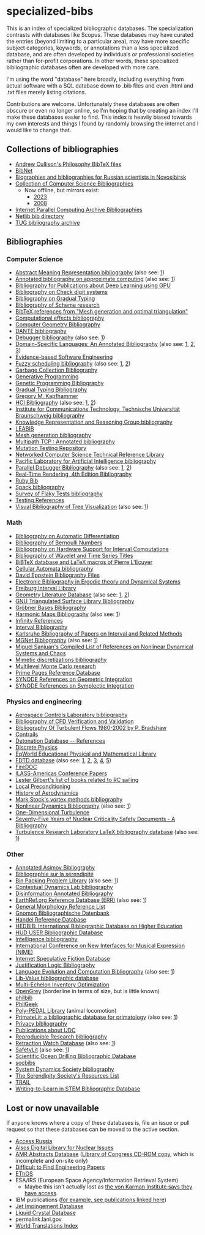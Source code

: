 # specialized-bibs

This is an index of specialized bibliographic databases. The specialization contrasts with databases like Scopus. These databases may have curated the entries (beyond limiting to a particular area), may have more specific subject categories, keywords, or annotations than a less specialized database, and are often developed by individuals or professional societies rather than for-profit corporations. In other words, these specialized bibliographic databases often are developed with more care.

I'm using the word "database" here broadly, including everything from actual software with a SQL database down to .bib files and even .html and .txt files merely listing citations.

Contributions are welcome. Unfortunately these databases are often obscure or even no longer online, so I'm hoping that by creating an index I'll make these databases easier to find. This index is heavily biased towards my own interests and things I found by randomly browsing the internet and I would like to change that.

## Collections of bibliographies

- [Andrew Cullison's Philosophy BibTeX files](https://www.andrewcullison.com/resources/)
- [BibNet](https://netlib.org/bibnet/)
- [Biographies and bibliographies for Russian scientists in Novosibirsk](https://www.prometeus.nsc.ru/science/schools/)
- [Collection of Computer Science Bibliographies](https://en.wikipedia.org/wiki/Collection_of_Computer_Science_Bibliographies)
    - Now offline, but mirrors exist:
        - [2023](https://web.archive.org/web/20230330204052/http://liinwww.ira.uka.de/bibliography/index.html)
        - [2008](https://ftp.fi.muni.cz/pub/bibliography/index.html)
- [Internet Parallel Computing Archive Bibliographies](https://wotug.org/parallel/parlib/bibliographies/)
- [Netlib bib directory](https://www.netlib.org/bib/)
- [TUG bibliography archive](https://ftp.math.utah.edu/pub/tex/bib/index-table.html)

## Bibliographies

### Computer Science

- [Abstract Meaning Representation bibliography](https://github.com/nert-nlp/AMR-Bibliography) (also see: [1](https://nert-nlp.github.io/AMR-Bibliography/))
- [Annotated bibliography on approximate computing](http://approximate.computer/approxbib/) (also see: [1](https://github.com/sampsyo/approxbib))
- [Bibliography for Publications about Deep Learning using GPU](https://github.com/memkite/DeepLearningBibliography)
- [Bibliography on Check digit systems](http://page.mi.fu-berlin.de/rhschulz/Literatur/checkdigits_literatur.pdf)
- [Bibliography on Gradual Typing](https://github.com/samth/gradual-typing-bib)
- [Bibliography of Scheme research](https://github.com/schemedoc/bibliography)
- [BibTeX references from "Mesh generation and optimal triangulation"](https://ics.uci.edu/~eppstein/gina/meshgen.html)
- [Computational effects bibliography](https://github.com/yallop/effects-bibliography)
- [Computer Geometry Bibliography](https://github.com/bubbakittee/GeomBib)
- [DANTE bibliography](https://github.com/dante-ev/dtk-bibliography)
- [Debugger bibliography](https://github.com/aarzilli/debugger-bibliography) (also see: [1](https://aarzilli.github.io/debugger-bibliography/))
- [Domain-Specific Languages: An Annotated Bibliography](https://web.archive.org/web/20030210045536/https://www.cwi.nl/~arie/papers/dslbib/) (also see: [1](https://www.program-transformation.org/Transform/DSLAnnotatedBibliography.html), [2](https://www.program-transformation.org/Transform/DSLBibliographyAdditions.html), [3](https://web.archive.org/web/20020811054637/http://compose.labri.fr/documentation/dsl/))
- [Evidence-based Software Engineering](http://www.knosof.co.uk/ESEUR/index.html)
- [Fuzzy scheduling bibliography](https://www.dbai.tuwien.ac.at/ftp/papers/slany/fuzzy-scheduling.bib) (also see: [1](https://web.archive.org/web/20230704112716/http://liinwww.ira.uka.de/bibliography/Ai/fuzzy-scheduling.html), [2](https://www.dbai.tuwien.ac.at/ftp/papers/slany/Index))
- [Garbage Collection Bibliography](https://www.cs.kent.ac.uk/people/staff/rej/gcbib/)
- [Generative Programming](https://web.archive.org/web/20030202083705/http://home.t-online.de/home/Ulrich.Eisenecker/gpref.htm)
- [Genetic Programming Bibliography](https://gpbib.cs.ucl.ac.uk/)
- [Gradual Typing Bibliography](https://samth.github.io/gradual-typing-bib/)
- [Gregory M. Kapfhammer](https://github.com/gkapfham/research-bibliography)
- [HCI Bibliography](https://www.hcibib.org/) (also see: [1](https://en.wikipedia.org/wiki/HCI_Bibliography), [2](https://news.ycombinator.com/item?id=35941814))
- [Institute for Communications Technology, Technische Universität Braunschweig bibliography](https://github.com/ifnspaml/bibliography)
- [Knowledge Representation and Reasoning Group bibliography](https://github.com/krr-up/bibliography)
- [LEABIB](https://web.archive.org/web/20000410072206/http://wwwmayr.informatik.tu-muenchen.de/leabib/bib.html)
- [Mesh generation bibliography](http://www.cs.cmu.edu/~ph/mesh.html)
- [Multipath TCP : Annotated bibliography](https://github.com/obonaventure/mptcp-bib)
- [Mutation Testing Repository](https://mutationtesting.uni.lu/index.php)
- [Networked Computer Science Technical Reference Library](https://web.archive.org/web/20050803081206/http://www.ncstrl.org/)
- [Pacific Laboratory for Artificial Intelligence bibliography](https://github.com/plai-group/bibliography)
- [Parallel Debugger Bibliography](https://web.archive.org/web/19990202122242/http://www.cs.orst.edu/%7Epancake/papers/biblio.html) (also see: [1](https://ftp.fi.muni.cz/pub/bibliography/Parallel/debug_3.1.html), [2](https://wotug.org/parallel/parlib/bibliographies/debug))
- [Real-Time Rendering, 4th Edition Bibliography](https://www.realtimerendering.com/refs.html)
- [Ruby Bib](https://rubybib.org/)
- [Spack bibliography](https://github.com/spack/spack-bibliography)
- [Survey of Flaky Tests bibliography](https://github.com/flake-it/flaky-tests-bibliography)
- [Testing References](https://www.testingreferences.com/index.php)
- [Visual Bibliography of Tree Visualization](https://treevis.net/) (also see: [1](https://news.ycombinator.com/item?id=33561377))

### Math

- [Bibliography on Automatic Differentiation](https://autodiff.org/?module=Publications)
- [Bibliography of Bernoulli Numbers](https://www.mscs.dal.ca/~dilcher/bernoulli.html)
- [Bibliography on Hardware Support for Interval Computations](https://web.archive.org/web/20050405171712/http://www.eecs.lehigh.edu/~caar/hw.bib)
- [Bibliography of Wavelet and Time Series Titles](https://web.archive.org/web/20030425123936/http://www.stat.washington.edu/brandon/biblio.shtml)
- [BiBTeX database and LaTeX macros of Pierre L'Ecuyer](https://www.iro.umontreal.ca/~lecuyer/tex-bibtex.html)
- [Cellular Automata bibliography](https://web.archive.org/web/20030501034600/http://www.ima.umn.edu/bibtex/ca.bib)
- [David Eppstein Bibliography Files](https://ics.uci.edu/~eppstein/bibs/)
- [Electronic Bibliography in Ergodic theory and Dynamical Systems](https://web.archive.org/web/20000301065334/http://www.mth.uea.ac.uk:80/~h720/ebeds/ebeds.html)
- [Freiburg Interval Library](https://web.archive.org/web/19980419183528/http://solon.cma.univie.ac.at/~neum/intlib)
- [Geometry Literature Database](https://jeffe.cs.illinois.edu/compgeom/biblios.html#geombib) (also see: [1](https://www.cs.usask.ca/ftp/pub/geometry/), [2](https://sarielhp.org/research/CG/compgeom/msg00902.html))
- [GNU Triangulated Surface Library Bibliography](https://gts.sourceforge.net/biblio.html)
- [Gröbner Bases Bibliography](https://www3.risc.jku.at/research/theorema/Groebner-Bases-Bibliography/index.php)
- [Harmonic Maps Bibliography](https://people.bath.ac.uk/feb/harmonic.html) (also see: [1](https://web.archive.org/web/20030412122301/http://www.bath.ac.uk/~masfeb/harmonic.html))
- [Infinity References](https://web.archive.org/web/19991010145029/http://www.ii.com/math/infinity/references/)
- [Interval Bibliography](https://ftp.fi.muni.cz/pub/bibliography/Math/intarith.html)
- [Karlsruhe Bibliography of Papers on Interval and Related Methods](https://citeseerx.ist.psu.edu/document?repid=rep1&type=pdf&doi=f48920c5fc248e66ea01eaf9b341f8d4e07ef633)
- [MGNet Bibliography](https://web.archive.org/web/20210516002349/http://mgnet.org/mgnet-bib.html) (also see: [1](https://web.archive.org/web/20160316174440if_/http://www.mgnet.org:80/mgnet/bib/mgnet.bib))
- [Miguel Sanjuan's Compiled List of References on Nonlinear Dynamical Systems and Chaos](https://web.archive.org/web/19970707042141/http://www-chaos.umd.edu/~msanjuan/compiled.html)
- [Mimetic discretizations bibliography](https://web.archive.org/web/20191218003436/http://people.math.sfu.ca/~nrobidou/public_html/mimetic/mimetic.html)
- [Multilevel Monte Carlo research](https://people.maths.ox.ac.uk/gilesm/mlmc_community.html)
- [Prime Pages Reference Database](https://t5k.org/references/refs.cgi)
- [SYNODE References on Geometric Integration](https://web.archive.org/web/20060828082955/http://www.math.ntnu.no/num/synode/bib/geom_int/geom_int.html)
- [SYNODE References on Symplectic Integration](https://web.archive.org/web/20060105031858/http://www.math.ntnu.no:80/num/synode/bib/hamilt/hamilt.html)

### Physics and engineering

- [Aerospace Controls Laboratory bibliography](https://github.com/mit-acl/bibliography)
- [Bibliography of CFD Verification and Validation](https://www.grc.nasa.gov/www/wind/valid/tutorial/bibliog.html)
- [Bibliography Of Turbulent Flows 1980-2002 by P. Bradshaw](https://web.archive.org/web/20150221192214/navier.stanford.edu/bradshaw/pbref/intro.html)
- [Contrails](https://contrails.library.iit.edu/page/front)
- [Detonation Database -- References](https://shepherd.caltech.edu/detn_db/html/references.html)
- [Discrete Physics](https://web.archive.org/web/20191227104530/http://www.discretephysics.org/en/)
- [EqWorld Educational Physical and Mathematical Library](https://eqworld.ipmnet.ru/ru/library.htm)
- [FDTD database](https://web.archive.org/web/20030402053044/http://www.fdtd.org/Bibtex-db/db-data.pl) (also see: [1](https://eecs.wsu.edu/~schneidj/fdtd-bib.html), [2](https://eecs.wsu.edu/~schneidj/FDTD/survey-html/survey-html.html), [3](https://eecs.wsu.edu/~schneidj/FDTD/survey-html/node33.html), [4](https://web.archive.org/web/19981203164155/http://www.eecs.wsu.edu/%7Eschneidj/fdtd-bib.html), [5](https://github.com/john-b-schneider/uFDTD/tree/master))
- [FireDOC](https://firedoc.nist.gov/)
- [ILASS-Americas Conference Papers](https://ilass.org/RDDS/ResearchDataSearch.php)
- [Lester Gilbert's list of books related to RC sailing](https://www.onemetre.net/OtherTopics/Books/Books.htm)
- [Local Preconditioning](https://web.archive.org/web/19980428164219/http://ab00.larc.nasa.gov/~kleb/precond/people+papers.html)
- [History of Aerodynamics](https://web.archive.org/web/20190329071033/http://www.geocities.jp/nomonomoaerodynamics/)
- [Mark Stock's vortex methods bibliography](http://markjstock.org/research/vortex_methods_literature.bib)
- [Nonlinear Dynamics Bibliography](https://web.archive.org/web/20051025144820/http://www.uni-mainz.de/FB/Physik/Chaos/chaosbib.html) (also see: [1](https://ftp.fi.muni.cz/pub/bibliography/Theory/nld.html))
- [One-Dimensional Turbulence](https://odtresearch.com/publications.html)
- [Seventy-Five Years of Nuclear Criticality Safety Documents - A Bibliography](https://www.osti.gov/biblio/1479075)
- [Turbulence Research Laboratory LaTeX bibliography database](http://www.turbulence-online.com/Publications/Latex_bib/trlbib.html) (also see: [1](http://www.turbulence-online.com/Publications/Latex_bib/trl.bib))

### Other

- [Annotated Asimov Bibliography](http://stevenac.net/asimov/Bibliography.htm)
- [Bibliographie sur la sérendipité](https://fr.wikipedia.org/wiki/Bibliographie_sur_la_s%C3%A9rendipit%C3%A9)
- [Bin Packing Problem Library](https://site.unibo.it/operations-research/en/research/bpplib-a-bin-packing-problem-library) (also see: [1](https://link.springer.com/article/10.1007/s11590-017-1192-z))
- [Contextual Dynamics Lab bibliography](https://github.com/ContextLab/CDL-bibliography)
- [Disinformation Annotated Bibliography](https://citizenlab.ca/wp-content/uploads/2019/05/Disinformation-Bibliography.pdf)
- [EarthRef.org Reference Database (ERR)](https://earthref.org/ERR/) (also see: [1](https://erda.sdsc.edu/ERR/))
- [General Morphology Reference List](https://www.swemorph.com/ref-by-subject.html)
- [Gnomon Bibliographische Datenbank](https://www.gbd.digital/gbd/?View=gnomon)
- [Handel Reference Database](https://web.stanford.edu/~ichriss/HRD/)
- [HEDBIB: International Bibliographic Database on Higher Education](https://hedbib.iau-aiu.net/home.php)
- [HUD USER Bibliographic Database](https://www.huduser.gov/portal/bibliodb/pdrbibdb.html)
- [Intelligence bibliography](https://github.com/yusufaliozkan/zotero-intelligence-bibliography)
- [International Conference on New Interfaces for Musical Expression (NIME)](https://github.com/NIME-conference/NIME-bibliography)
- [Internet Speculative Fiction Database](https://isfdb.org/)
- [Justification Logic Bibliography](https://sites.google.com/site/kuznets/justificationlogicbibliography)
- [Language Evolution and Computation Bibliography](https://langev.com/) (also see: [1](https://web.archive.org/web/20110811025134/http://www.isrl.illinois.edu/amag/langev/))
- [Lib-Value bibliographic database](https://libvalue.cci.utk.edu/bibliographic-database/)
- [Multi-Echelon Inventory Optimization](https://www.modus.uni-bayreuth.de/en/projects/academia/meio/index.html)
- [OpenGrey](https://ssh.datastations.nl/dataset.xhtml?persistentId=doi:10.17026/dans-xtf-47w5) (borderline in terms of size, but is little known)
- [philbib](https://kjhealy.github.io/bib/)
- [PhilGeek](https://github.com/PhilGeek/bib)
- [Poly-PEDAL Library](https://web.archive.org/web/20120418043942/http://polypedal.berkeley.edu/twiki/bin/view/PolyPEDAL/TheLibrary) (animal locomotion)
- [PrimateLit: a bibliographic database for primatology](https://minds.wisconsin.edu/handle/1793/78863) (also see: [1](https://search.library.wisc.edu/database/UWI12099))
- [Privacy bibliography](https://github.com/labordynamicsinstitute/privacy-bibliography?tab=readme-ov-file)
- [Publications about UDC](https://udcc.org/index.php/site/page?view=bib)
- [Reproducible Research bibliography](https://reproducibleresearch.net/bibliography/)
- [Retraction Watch Database](https://retractiondatabase.org/RetractionSearch.aspx?) (also see: [1](https://gitlab.com/crossref/retraction-watch-data))
- [SafetyLit](https://www.safetylit.org/) (also see: [1](https://en.wikipedia.org/wiki/SafetyLit))
- [Scientific Ocean Drilling Bibliographic Database](https://iodp.tamu.edu/publications/bibliographic_information/database.html)
- [socbibs](https://github.com/kjhealy/socbibs)
- [System Dynamics Society bibliography](https://systemdynamics.org/bibliography/)
- [The Serendipity Society's Resources List](https://theserendipitysociety.wordpress.com/resources/)
- [TRAIL](https://www.technicalreports.org/trail/search/)
- [Writing-to-Learn in STEM Bibliographic Database](https://wac.colostate.edu/repository/teaching/stem/db/)

## Lost or now unavailable

If anyone knows where a copy of these databases is, file an issue or pull request so that these databases can be moved to the active section.

- [Access Russia](https://web.archive.org/web/19971008183842/http://www.arussia.com/arussia/dbase/database.htm)
- [Alsos Digital Library for Nuclear Issues](https://en.wikipedia.org/wiki/Alsos_Digital_Library_for_Nuclear_Issues)
- [AMR Abstracts Database](https://web.archive.org/web/20050728082622/http://www.asme.org/pubs/amr/database.html) ([Library of Congress CD-ROM copy](https://lccn.loc.gov/sn96000353), which is incomplete and on-site only)
- [Difficult to Find Engineering Papers](https://web.archive.org/web/20150317100912/http://www.lindahall.org/reference/searchpapers/)
- [EThOS](https://en.wikipedia.org/wiki/E-Theses_Online_Service)
- ESA/IRS (European Space Agency/Information Retrieval System)
    - Maybe this isn't actually lost as [the von Karman Institute says they have access](https://www.vki.ac.be/index.php/research-consulting-mainmenu-107/facilities-other-menu-148/technical-support-other-menu-177/105-library).
- IBM publications ([for example, see publications linked here](https://www.edm2.com/index.php/Common_User_Access))
- [Jet Impingement Database](https://web.archive.org/web/20080103021428/http://www.eevl.ac.uk/jet/)
- [Liquid Crystal Database](https://web.archive.org/web/20080102070720/http://www.eevl.ac.uk/lcd/)
- permalink.lanl.gov
- [World Translations Index](https://web.archive.org/web/20080827223931/http://library.dialog.com/bluesheets/html/bl0295.html/)
